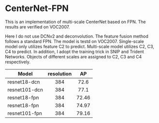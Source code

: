 # CenterNet-FPN
This is an implementation of multi-scale CenterNet based on FPN. The results are verified on VOC2007.

Here I do not use DCNv2 and deconvolution. The feature fusion method follows a standard FPN. The model
is testd on VOC2007. Single-scale model only utilizes feature C2 to predict. Multi-scale model utilizes
C2, C3, C4 to predict. In addition, I adopt the training trick in SNIP and Trident Networks. Objects of
different scales are assigned to C2, C3 and C4 respectively.


| Model               | resolution  |  AP  |
| --------            | :-------:   | :----: |
| resnet18-dcn        | 384      |   72.6    |
| resnet101-dcn       | 384      |   77.1    |
| resnet18-fpn        | 384      |   72.46   |
| resnet18-fpn        | 384      |   74.97   |
| resnet101-fpn       | 384      |   79.16   |

